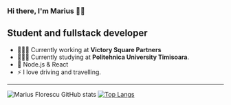 ### Hi there, I'm Marius 👋🏼

## Student and fullstack developer
- 👷🏼‍♂️ Currently working at <b>Victory Square Partners</b>
- 👨🏽‍🎓 Currently studying at <b>Politehnica University Timisoara</b>.
- 🚀 Node.js & React
- ⚡️ I love driving and travelling.

--------

![Marius Florescu GitHub stats](https://github-readme-stats.vercel.app/api?username=mariusflorescu&count_private=true)
[![Top Langs](https://github-readme-stats.vercel.app/api/top-langs/?username=mariusflorescu&layout=compact)](https://github.com/mariusflorescu)
